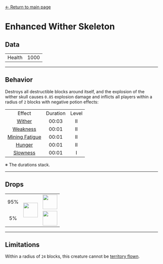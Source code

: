 [← Return to main page](../)
# Enhanced Wither Skeleton

## Data
<table>
    <tr><td align="end">Health</td><td>1000</td></tr>
</table>

---

## Behavior
Destroys all destructible blocks around itself, and the explosion of the wither skull causes `0.85` explosion damage and inflicts all players within a radius of `2` blocks with negative potion effects:

<table>
    <tr><td align="center">Effect</td><td align="center">Duration</td><td align="center">Level</td></tr>
    <tr><td align="center"><a href="https://minecraft.fandom.com/zh/wiki/Wither">Wither</a></td><td align="center">00:03</td><td align="center">II</td></tr>
    <tr><td align="center"><a href="https://minecraft.fandom.com/zh/wiki/Weakness">Weakness</a></td><td align="center">00:01</td><td align="center">II</td></tr>
    <tr><td align="center"><a href="https://minecraft.fandom.com/zh/wiki/Mining_Fatigue">Mining Fatigue</a></td><td align="center">00:01</td><td align="center">II</td></tr>
    <tr><td align="center"><a href="https://minecraft.fandom.com/zh/wiki/Hunger">Hunger</a></td><td align="center">00:01</td><td align="center">II</td></tr>
    <tr><td align="center"><a href="https://minecraft.fandom.com/zh/wiki/Slowness">Slowness</a></td><td align="center">00:01</td><td align="center">I</td></tr>
</table>

※ The durations stack.

---

## Drops
<table>
    <tr><td align="center">95%</td><td align="center" rowspan="2"><img src="https://i.imgur.com/c98D59O.png" width="48"/></td><td><img src="https://i.imgur.com/wl43BjZ.png" width="48"/></td></tr>
    <tr><td align="center">5%</td><td align="center"><a href="../item/dragon_blood_tooth.md"><img src="https://i.imgur.com/IWZz8YM.png" width="48"/></a></td></tr>
</table>

---

## Limitations
Within a radius of `24` blocks, this creature cannot be [territory flown](../item/land_flying_device.md).
